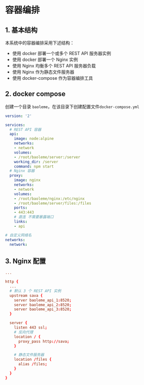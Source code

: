 # 容器编排
## 1. 基本结构
本系统中的容器编排采用下述结构：
- 使用 docker 部署一个或多个 REST API 服务器实例
- 使用 docker 部署一个 Nginx 实例
- 使用 Nginx 均衡多个 REST API 服务器负载
- 使用 Nginx 作为静态文件服务器
- 使用 docker-compose 作为容器编排工具

## 2. docker compose
创建一个目录 `baoleme`，在该目录下创建配置文件`docker-compose.yml`

```yml
version: '2'

services:
  # REST API 容器
  api:
    image: node:alpine
    networks:
    - network
    volumes:
    - /root/baoleme/server:/server
    working_dir: /server
    command: npm start
  # Nginx 容器
  proxy:
    image: nginx
    networks:
    - network
    volumes:
    - /root/baoleme/nginx:/etc/nginx
    - /root/baoleme/server/files:/files
    ports:
    - 443:443
    # 直连 不需要暴露端口
    links:
    - api

# 自定义网络名
networks:
  network:
```

## 3. Nginx 配置
```conf
...

http {
  ...
  # 默认 3 个 REST API 实例
  upstream sava {
    server baoleme_api_1:8520;
    server baoleme_api_2:8520;
    server baoleme_api_3:8520;
  }

  server {
    listen 443 ssl;
    # 反向代理
    location / {
      proxy_pass http://sava;
    }

    # 静态文件服务器
    location /files {
      alias /files;
    }
  }
}
```

